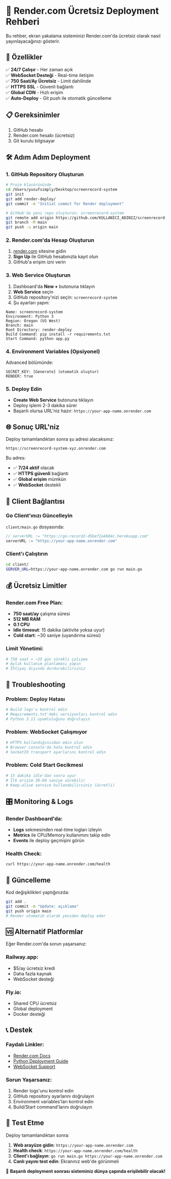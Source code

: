 # 🚀 Render.com Ücretsiz Deployment Rehberi

Bu rehber, ekran yakalama sisteminizi Render.com'da ücretsiz olarak nasıl yayınlayacağınızı gösterir.

## 🎯 Özellikler

✅ **24/7 Çalışır** - Her zaman açık  
✅ **WebSocket Desteği** - Real-time iletişim  
✅ **750 Saat/Ay Ücretsiz** - Limit dahilinde  
✅ **HTTPS SSL** - Güvenli bağlantı  
✅ **Global CDN** - Hızlı erişim  
✅ **Auto-Deploy** - Git push ile otomatik güncelleme  

## 📋 Gereksinimler

1. GitHub hesabı
2. Render.com hesabı (ücretsiz)
3. Git kurulu bilgisayar

## 🛠️ Adım Adım Deployment

### 1. GitHub Repository Oluşturun

```bash
# Proje klasörünüzde
cd /Users/yusufsimply/Desktop/screenrecord-system
git init
git add render-deploy/
git commit -m "Initial commit for Render deployment"

# GitHub'da yeni repo oluşturun: screenrecord-system
git remote add origin https://github.com/KULLANICI_ADINIZ/screenrecord-system.git
git branch -M main
git push -u origin main
```

### 2. Render.com'da Hesap Oluşturun

1. [render.com](https://render.com) sitesine gidin
2. **Sign Up** ile GitHub hesabınızla kayıt olun
3. GitHub'a erişim izni verin

### 3. Web Service Oluşturun

1. Dashboard'da **New +** butonuna tıklayın
2. **Web Service** seçin
3. GitHub repository'nizi seçin: `screenrecord-system`
4. Şu ayarları yapın:

```
Name: screenrecord-system
Environment: Python 3
Region: Oregon (US West)
Branch: main
Root Directory: render-deploy
Build Command: pip install -r requirements.txt
Start Command: python app.py
```

### 4. Environment Variables (Opsiyonel)

Advanced bölümünde:
```
SECRET_KEY: [Generate] (otomatik oluştur)
RENDER: true
```

### 5. Deploy Edin

- **Create Web Service** butonuna tıklayın
- Deploy işlemi 2-3 dakika sürer
- Başarılı olursa URL'niz hazır: `https://your-app-name.onrender.com`

## 🌐 Sonuç URL'niz

Deploy tamamlandıktan sonra şu adresi alacaksınız:
```
https://screenrecord-system-xyz.onrender.com
```

Bu adres:
- ✅ **7/24 aktif** olacak
- ✅ **HTTPS güvenli** bağlantı
- ✅ **Global erişim** mümkün
- ✅ **WebSocket** destekli

## 📱 Client Bağlantısı

### Go Client'ınızı Güncelleyin

`client/main.go` dosyasında:

```go
// serverURL := "https://go-record2-d5bef2a4b84c.herokuapp.com"
serverURL := "https://your-app-name.onrender.com"
```

### Client'ı Çalıştırın

```bash
cd client/
SERVER_URL=https://your-app-name.onrender.com go run main.go
```

## 💰 Ücretsiz Limitler

### Render.com Free Plan:
- **750 saat/ay** çalışma süresi
- **512 MB RAM**
- **0.1 CPU**
- **Idle timeout**: 15 dakika (aktivite yoksa uyur)
- **Cold start**: ~30 saniye (uyandırma süresi)

### Limit Yönetimi:
```bash
# 750 saat = ~25 gün sürekli çalışma
# Aylık kullanım planlaması yapın
# İhtiyaç dışında durdurabilirsiniz
```

## 🔧 Troubleshooting

### Problem: Deploy Hatası
```bash
# Build logs'u kontrol edin
# Requirements.txt'deki versiyonları kontrol edin
# Python 3.11 uyumluluğunu doğrulayın
```

### Problem: WebSocket Çalışmıyor
```bash
# HTTPS kullandığınızdan emin olun
# Browser console'da hata kontrol edin
# SocketIO transport ayarlarını kontrol edin
```

### Problem: Cold Start Gecikmesi
```bash
# 15 dakika idle'dan sonra uyur
# İlk erişim 30-60 saniye sürebilir
# Keep-alive service kullanabilirsiniz (ücretli)
```

## 🎛️ Monitoring & Logs

### Render Dashboard'da:
- **Logs** sekmesinden real-time logları izleyin
- **Metrics** ile CPU/Memory kullanımını takip edin
- **Events** ile deploy geçmişini görün

### Health Check:
```bash
curl https://your-app-name.onrender.com/health
```

## 🔄 Güncelleme

Kod değişiklikleri yaptığınızda:

```bash
git add .
git commit -m "Update: açıklama"
git push origin main
# Render otomatik olarak yeniden deploy eder
```

## 🆚 Alternatif Platformlar

Eğer Render.com'da sorun yaşarsanız:

### Railway.app:
- $5/ay ücretsiz kredi
- Daha fazla kaynak
- WebSocket desteği

### Fly.io:
- Shared CPU ücretsiz
- Global deployment
- Docker desteği

## 📞 Destek

### Faydalı Linkler:
- [Render.com Docs](https://render.com/docs)
- [Python Deployment Guide](https://render.com/docs/deploy-flask)
- [WebSocket Support](https://render.com/docs/websockets)

### Sorun Yaşarsanız:
1. Render logs'unu kontrol edin
2. GitHub repository ayarlarını doğrulayın
3. Environment variables'ları kontrol edin
4. Build/Start command'larını doğrulayın

## 🎉 Test Etme

Deploy tamamlandıktan sonra:

1. **Web arayüze gidin**: `https://your-app-name.onrender.com`
2. **Health check**: `https://your-app-name.onrender.com/health`
3. **Client'ı bağlayın**: `go run main.go https://your-app-name.onrender.com`
4. **Canlı yayını test edin**: Ekranınız web'de görünmeli

🎯 **Başarılı deployment sonrası sisteminiz dünya çapında erişilebilir olacak!**
